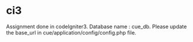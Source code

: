 # ci3
Assignment done in codeIgniter3.
Database name : cue_db.
Please update the base_url in cue/application/config/config.php file.
